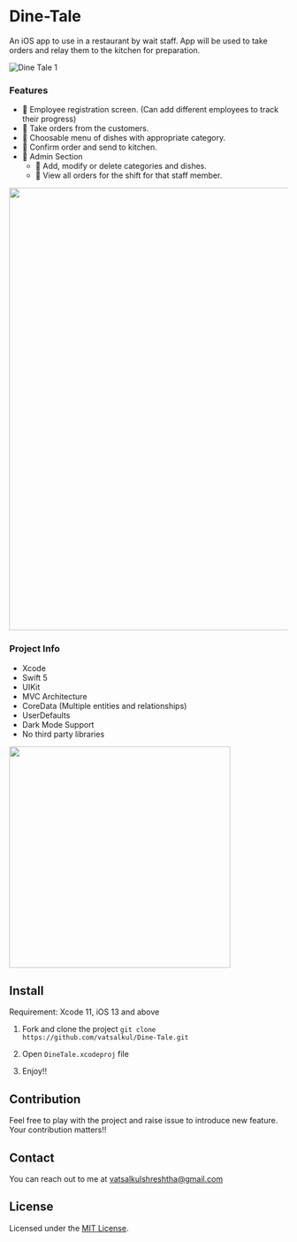 # Dine-Tale


An iOS app to use in a restaurant by wait staff. App will be used to take orders and relay them to the kitchen for preparation.

![Dine Tale 1](https://user-images.githubusercontent.com/30840527/83160243-96da3980-a124-11ea-8f97-85256cef30e8.png)

### Features

- 🤠 Employee registration screen. (Can add different employees to track their progress)
- 📝 Take orders from the customers.
- 🌮 Choosable menu of dishes with appropriate category.
- 🍳 Confirm order and send to kitchen.
- 💫 Admin Section
  - 🍗 Add, modify or delete categories and dishes.
  - 📒 View all orders for the shift for that staff member.
  

<img src="https://user-images.githubusercontent.com/30840527/83161901-a3f82800-a126-11ea-81df-09a40aeb8dc1.png" width="800">



### Project Info

- Xcode
- Swift 5
- UIKit
- MVC Architecture
- CoreData (Multiple entities and relationships)
- UserDefaults
- Dark Mode Support
- No third party libraries

<img src="https://user-images.githubusercontent.com/30840527/83161911-a6f31880-a126-11ea-900e-bb25c1ccd5ae.png" width="400">


## Install

Requirement: Xcode 11, iOS 13 and above

1. Fork and clone the project
`git clone https://github.com/vatsalkul/Dine-Tale.git`

3. Open `DineTale.xcodeproj` file

4. Enjoy!!


## Contribution
Feel free to play with the project and raise issue to introduce new feature. Your contribution matters!!

## Contact
You can reach out to me at vatsalkulshreshtha@gmail.com

## License
Licensed under the [MIT License](https://github.com/vatsalkul/Dine-Tale/blob/master/LICENSE).

